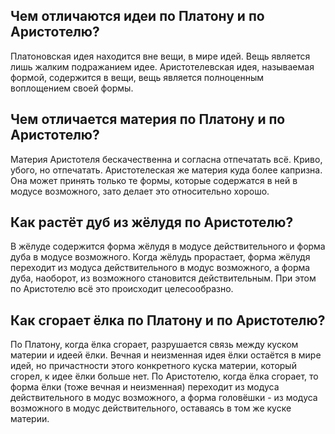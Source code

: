 ## Чем отличаются идеи по Платону и по Аристотелю?

Платоновская идея находится вне вещи, в мире идей. Вещь является лишь жалким подражанием идее.
Аристотелевская идея, называемая формой, содержится в вещи, вещь является полноценным воплощением своей формы.

## Чем отличается материя по Платону и по Аристотелю?

Материя Аристотеля бескачественна и согласна отпечатать всё. Криво, убого, но отпечатать. Аристотелеская же материя куда более капризна. Она может принять только те формы, которые содержатся в ней в модусе возможного, зато делает это относительно хорошо.

## Как растёт дуб из жёлудя по Аристотелю?

В жёлуде содержится форма жёлудя в модусе действительного и форма дуба в модусе возможного. Когда жёлудь прорастает, форма жёлудя переходит из модуса действительного в модус возможного, а форма дуба, наоборот, из возможного становится действительным. При этом по Аристотелю всё это происходит целесообразно.

## Как сгорает ёлка по Платону и по Аристотелю?

По Платону, когда ёлка сгорает, разрушается связь между куском материи и идеей ёлки. Вечная и неизменная идея ёлки остаётся в мире идей, но причастности этого конкретного куска материи, который сгорел, к идее ёлки больше нет.
По Аристотелю, когда ёлка сгорает, то форма ёлки (тоже вечная и неизменная) переходит из модуса действительного в модус возможного, а форма головёшки - из модуса возможного в модус действительного, оставаясь в том же куске материи.
